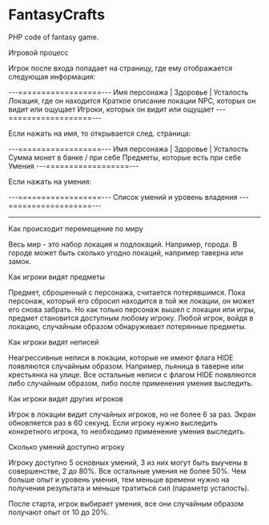 FantasyCrafts
=============

PHP code of fantasy game.

Игровой процесс

Игрок после входа попадает на страницу, где ему отображается следующая информация:

---==================---
Имя персонажа | Здоровье | Усталость
Локация, где он находится
Краткое описание локации
NPC, которых он видит или ощущает
Игроки, которых он видит или ощущает
---==================---

Если нажать на имя, то открывается след. страница:

---==================---
Имя персонажа | Здоровье | Усталость
Сумма монет в банке / при себе
Предметы, которые есть при себе
Умения
---==================---

Если нажать на умения:

---==================---
Список умений и уровень владения
---==================---

---------------------------------------------

Как происходит перемещение по миру

Весь мир - это набор локация и подлокаций. Например, города. В городе может быть сколько угодно локаций, например
таверна или замок. 

Как игроки видят предметы

Предмет, сброшенный с персонажа, считается потерявшимся. Пока персонаж, который его сбросил находится в той же локации,
он может его снова забрать. Но как только персонаж вышел с локации или игры, предмет становится доступным любому игроку.
Любой игрок, войдя в локацию, случайным образом обнаруживает потерянные предметы.

Как игроки видят неписей

Неагрессивные неписи в локации, которые не имеют флага HIDE появляются случайным образом. Например, пьяница в таверне
или крестьянка на улице.
Все остальные неписи с флагом HIDE появляются либо случайным образом, либо после применения умения выследить.

Как игроки видят других игроков

Игрок в локации видит случайных игроков, но не более 6 за раз. Экран обновляется раз в 60 секунд. Если игроку нужно 
выследить конкретного игрока, то необходимо применение умения выследить.

Сколько умений доступно игроку

Игроку доступно 5 основных умений, 3 из них могут быть выучены в совершенстве, 2 до 80%. Все остальные умения не более
50%. Чем больше опыт и уровень умения, тем меньше времени нужно на получения результата и меньше тратиться сил 
(параметр усталость).

После старта, игрок выбирает умения, все они случайным образом получают опыт от 10 до 20%.
